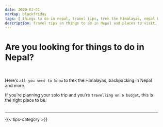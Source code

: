 ```yaml
---
date: 2020-02-01
markup: blackfriday
tags: [ things to do in nepal, travel tips, trek the himalayas, nepal backpacking, visit nepal 2020, nepal places to visit, budget travel, solo trip, annapurna, all you need to know, nepal all you need to know, nepal tips ]
description: Travel tips on things to do in Nepal and places to visit. All you need to know to trek the Himalayas, backpacking in Nepal and more.
---
```


# Are you looking for things to do in Nepal? 

<br>

Here's `all you need to know` to trek the Himalayas, backpacking in Nepal and more.

If you're planning your solo trip and you're `travelling on a budget`, this is the right place to be.
<br><br>

<hr>

{{< tips-category >}}